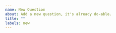 ```yaml
---
name: New Question
about: Add a new question, it's already do-able.
title: ""
labels: new
---
```


<!--
You need to privode a detailed description of your new question, 
either in English or Chinese is acceptable (great if you can have both!).

A minimal test cases are preferred.

A detailed solution is not required, but be sure it's solvable.
-->